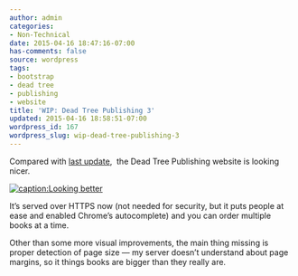 ```yaml
---
author: admin
categories:
- Non-Technical
date: 2015-04-16 18:47:16-07:00
has-comments: false
source: wordpress
tags:
- bootstrap
- dead tree
- publishing
- website
title: 'WIP: Dead Tree Publishing 3'
updated: 2015-04-16 18:58:51-07:00
wordpress_id: 167
wordpress_slug: wip-dead-tree-publishing-3
---
```

Compared with [last update](https://blog.za3k.com/wip-dead-tree-publishing-2/ "WIP: Dead Tree Publishing 2"),  the Dead Tree Publishing website is looking nicer.

[![caption:Looking better](/wp-content/uploads/2015/04/2015-04-16-184416_1366x768-e1429235272387.jpg)](/wp-content/uploads/2015/04/2015-04-16-184416_1366x768.jpg)

It’s served over HTTPS now (not needed for security, but it puts people at ease and enabled Chrome’s autocomplete) and you can order multiple books at a time.

Other than some more visual improvements, the main thing missing is proper detection of page size — my server doesn’t understand about page margins, so it things books are bigger than they really are.
